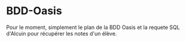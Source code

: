 # BDD-Oasis
Pour le moment, simplement le plan de la BDD Oasis et la requete SQL d'Alcuin pour récupérer les notes d'un élève.
